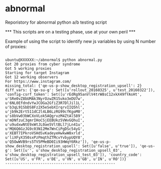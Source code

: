 # abnormal
Reporistory for abnormal python a/b testing script

*** This scripts are on a testing phase, use at your own peril ***

Example of using the script to identify new js variables by using N number of proxies:

```shell

ubuntu@XXXXXX:~/abnormal$ python abnormal.py 
Got 20 proxies from cyber syndrome
Got 5 working proxies
Starting for target Instagram
Got 12 working observers
For https://www.instagram.com/
missing_total: {'qe-us-p-show_desktop_registration_upsell': 2}
diff_vars: {'qe-su-g': Set([u'rollout_20160325', u'test_20160322']), 'config-csrf_token': Set([u'rEdRg95anVlV4trW8sC12xkX49fYAsHt', u'SRe0vZ8bUMAk3NyrOzwZR15uko3eDU7w', u'6NL0EfdndvYwJCOGa2GfiZ3R7DlJil1L', u'b3qL91SbDS8Fz2X5eSebXIrqrvIIQ5hl', u'jb9k2Ert511dC2l4LB6LzRG99cfKgoM0', u's8bVw03bWCXoVLok5AQgrvzM4ZtAl589', u'mDNfzuC3qmrIHoCSjEEBUkz5VWvGQhuI', u'u9udxwNtE9xWtJL0ae5VltBLl7jLn41u', u'MQ6Q6GzJG9c03N12Mm7WnCiPgDSc54yG', u'XEBT7IPkroVSHdSvKadeyeHwkwW8xrld', u'liXFyX350sxPzPmqthZTMcvYvbypUQY8', u'Q5OwWVB9rs5TV5PMeBD0Ii93HWqY6Rkz']), 'qe-us-p-show_desktop_registration_upsell': Set([u'false', u'true']), 'qe-us-g': Set([u'', u'show_desktop_registration_upsell_03', u'show_desktop_registration_upsell_test_03']), 'country_code': Set([u'US', u'FR', u'DE', u'VN', u'GB', u'IN', u'RO'])}
--------------------------------------------------
```
